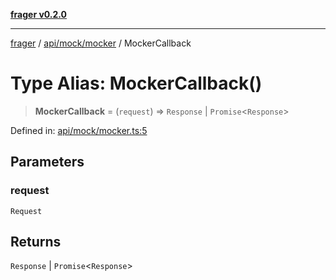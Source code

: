 [**frager v0.2.0**](../../../../README.md)

***

[frager](../../../../modules.md) / [api/mock/mocker](../README.md) / MockerCallback

# Type Alias: MockerCallback()

> **MockerCallback** = (`request`) => `Response` \| `Promise`\<`Response`\>

Defined in: [api/mock/mocker.ts:5](https://github.com/kkatou7209/frager/blob/719f61cb03a1b552f429a15e5ed05d7e85a71494/lib/api/mock/mocker.ts#L5)

## Parameters

### request

`Request`

## Returns

`Response` \| `Promise`\<`Response`\>
